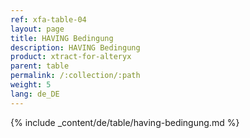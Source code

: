 ```yaml
---
ref: xfa-table-04
layout: page
title: HAVING Bedingung
description: HAVING Bedingung
product: xtract-for-alteryx
parent: table
permalink: /:collection/:path
weight: 5
lang: de_DE
---
```


{% include _content/de/table/having-bedingung.md  %}
